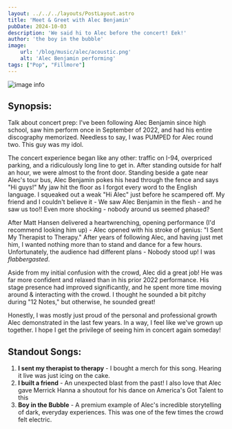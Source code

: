 ```yaml
---
layout: ../../../layouts/PostLayout.astro
title: 'Meet & Greet with Alec Benjamin'
pubDate: 2024-10-03
description: 'We said hi to Alec before the concert! Eek!'
author: 'the boy in the bubble'
image:
    url: '/blog/music/alec/acoustic.png'
    alt: 'Alec Benjamin performing'
tags: ["Pop", "Fillmore"]
---
```

![image info](/blog/music/alec/acoustic.png)

## Synopsis:

Talk about concert prep: I've been following Alec Benjamin since high school, saw him perform once in September of 2022, and had his entire discography memorized. Needless to say, I was PUMPED for Alec round two. This guy was my idol.

The concert experience began like any other: traffic on I-94, overpriced parking, and a ridiculously long line to get in. After standing outside for half an hour, we were almost to the front door. Standing beside a gate near Alec's tour bus, Alec Benjamin pokes his head through the fence and says "Hi guys!" My jaw hit the floor as I forgot every word to the English language. I squeaked out a weak "Hi Alec" just before he scampered off. My friend and I couldn't believe it - We saw Alec Benjamin in the flesh - and he saw us too!! Even more shocking - nobody around us seemed phased?

After Matt Hansen delivered a heartwrenching, opening performance (I'd recommend looking him up) - Alec opened with his stroke of genius: "I Sent My Therapist to Therapy." After years of following Alec, and having just met him, I wanted nothing more than to stand and dance for a few hours. Unfortunately, the audience had different plans - Nobody stood up! I was _flabbergasted_.

Aside from my initial confusion with the crowd, Alec did a great job! He was far more confident and relaxed than in his prior 2022 performance. His stage presence had improved significantly, and he spent more time moving around & interacting with the crowd. I thought he sounded a bit pitchy during "12 Notes," but otherwise, he sounded great!

Honestly, I was mostly just proud of the personal and professional growth Alec demonstrated in the last few years. In a way, I feel like we've grown up together. I hope I get the privilege of seeing him in concert again someday!

## Standout Songs:
1. **I sent my therapist to therapy** - I bought a merch for this song. Hearing it live was just icing on the cake.
2. **I built a friend** - An unexpected blast from the past! I also love that Alec gave Merrick Hanna a shoutout for his dance on America's Got Talent to this
3. **Boy in the Bubble** - A premium example of Alec's incredible storytelling of dark, everyday experiences. This was one of the few times the crowd felt electric.
